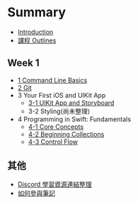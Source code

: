 # Summary

- [Introduction](README.md)
- [課程 Outlines](Outlines.md)

## Week 1

- [1 Command Line Basics](Week1/1.%20Command%20Line%20Basics.md)
- [2 Git](Week1/2.%20Git.md)
- 3 Your First iOS and UIKit App
  - [3-1 UIKit App and Storyboard](Week1/3-2.%20UIKit%20App%20and%20Storyboard.md)
  - 3-2 Styling(尚未整理)
- 4 Programming in Swift: Fundamentals
  - [4-1 Core Concepts](Week1/4-1.%20Core%20Concepts.md)
  - [4-2 Beginning Collections](Week1/4-2.%20Beginning%20Collections.md)
  - [4-3 Control Flow](Week1/4-3.%20Control%20Flow.md)

## 其他

- [Discord 學習資源連結整理](Others/Resources.md)
- [如何參與筆記](Others/HowToContribute.md)
